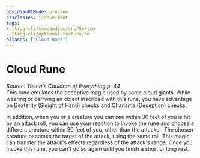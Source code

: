 ```yaml
---
obsidianUIMode: preview
cssclasses: json5e-feat
tags:
- ttrpg-cli/compendium/src/5e/tce
- ttrpg-cli/optional-feature/rn
aliases: ["Cloud Rune"]
---
```

# Cloud Rune
*Source: Tasha's Cauldron of Everything p. 44*  
This rune emulates the deceptive magic used by some cloud giants. While wearing or carrying an object inscribed with this rune, you have advantage on Dexterity ([Sleight of Hand](3-Mechanics/CLI/rules/skills.md#Sleight%20of%20Hand)) checks and Charisma ([Deception](3-Mechanics/CLI/rules/skills.md#Deception)) checks.

In addition, when you or a creature you can see within 30 feet of you is hit by an attack roll, you can use your reaction to invoke the rune and choose a different creature within 30 feet of you, other than the attacker. The chosen creature becomes the target of the attack, using the same roll. This magic can transfer the attack's effects regardless of the attack's range. Once you invoke this rune, you can't do so again until you finish a short or long rest.